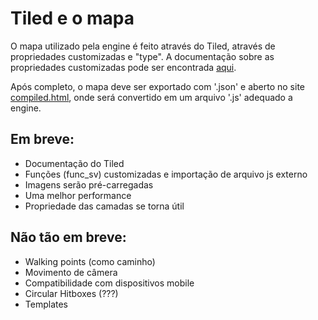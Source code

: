 # Tiled e o mapa
O mapa utilizado pela engine é feito através do Tiled, através de propriedades customizadas e "type".  A documentação sobre as propriedades customizadas pode ser encontrada [aqui](https://github.com/eumsmo/test/blob/master/src/scene_variables.md).

Após completo, o mapa deve ser exportado com '.json' e aberto no site [compiled.html](https://eumsmo.github.io/test/compiled.html), onde será convertido em um arquivo '.js' adequado a engine.

## Em breve:
- Documentação do Tiled
- Funções (func_sv) customizadas e importação de arquivo js externo
- Imagens serão pré-carregadas  
- Uma melhor performance
- Propriedade das camadas se torna útil

## Não tão em breve:
- Walking points (como caminho)
- Movimento de câmera
- Compatibilidade com dispositivos mobile
- Circular Hitboxes (???)
- Templates
